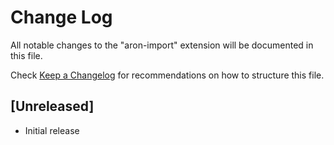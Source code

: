 # Change Log
All notable changes to the "aron-import" extension will be documented in this file.

Check [Keep a Changelog](http://keepachangelog.com/) for recommendations on how to structure this file.

## [Unreleased]
- Initial release